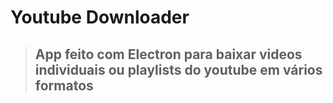 # Youtube Downloader

> ## App feito com Electron para baixar videos individuais ou playlists do youtube em vários formatos
